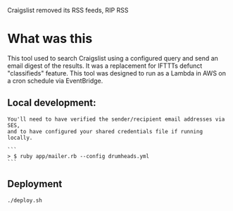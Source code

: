 Craigslist removed its RSS feeds, RIP RSS

# What was this

This tool used to search Craigslist using a configured query and send an email digest of the results. It was a replacement for IFTTTs defunct "classifieds" feature. This tool was designed to run as a Lambda in AWS on a cron schedule via EventBridge.

## Local development:

    You'll need to have verified the sender/recipient email addresses via SES,
    and to have configured your shared credentials file if running locally.

    ```
    > $ ruby app/mailer.rb --config drumheads.yml
    ```

## Deployment

``` ./deploy.sh ```
